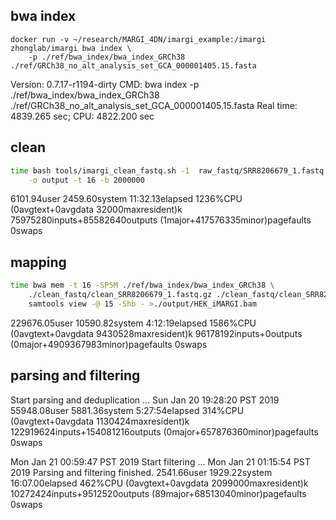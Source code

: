 ## bwa index

```
docker run -v ~/research/MARGI_4DN/imargi_example:/imargi zhonglab/imargi bwa index \
    -p ./ref/bwa_index/bwa_index_GRCh38 ./ref/GRCh38_no_alt_analysis_set_GCA_000001405.15.fasta
```

 Version: 0.7.17-r1194-dirty
 CMD: bwa index -p ./ref/bwa_index/bwa_index_GRCh38 ./ref/GRCh38_no_alt_analysis_set_GCA_000001405.15.fasta
 Real time: 4839.265 sec; CPU: 4822.200 sec

## clean

``` bash
time bash tools/imargi_clean_fastq.sh -1  raw_fastq/SRR8206679_1.fastq.gz -2 raw_fastq/SRR8206679_2.fastq.gz \
    -o output -t 16 -b 2000000
```

6101.94user 2459.60system 11:32.13elapsed 1236%CPU (0avgtext+0avgdata 32000maxresident)k
75975280inputs+85582640outputs (1major+417576335minor)pagefaults 0swaps

## mapping

``` bash
time bwa mem -t 16 -SP5M ./ref/bwa_index/bwa_index_GRCh38 \
    ./clean_fastq/clean_SRR8206679_1.fastq.gz ./clean_fastq/clean_SRR8206679_2.fastq.gz | \
    samtools view -@ 15 -Shb - >./output/HEK_iMARGI.bam
```

229676.05user 10590.82system 4:12:19elapsed 1586%CPU (0avgtext+0avgdata 9430528maxresident)k
96178192inputs+0outputs (0major+4909367983minor)pagefaults 0swaps

## parsing and filtering

Start parsing and deduplication ...
Sun Jan 20 19:28:20 PST 2019
55948.08user 5881.36system 5:27:54elapsed 314%CPU (0avgtext+0avgdata 1130424maxresident)k
122919624inputs+154081216outputs (0major+657876360minor)pagefaults 0swaps

Mon Jan 21 00:59:47 PST 2019
Start filtering ... 
Mon Jan 21 01:15:54 PST 2019
Parsing and filtering finished.
2541.66user 1929.22system 16:07.00elapsed 462%CPU (0avgtext+0avgdata 2099000maxresident)k
10272424inputs+9512520outputs (89major+68513040minor)pagefaults 0swaps
